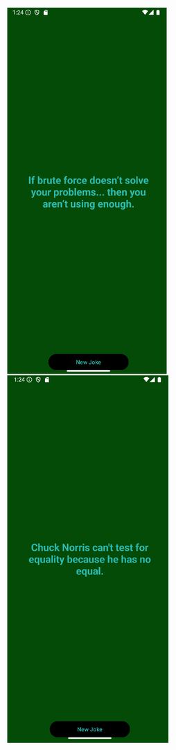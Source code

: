 ![alt text](https://github.com/ChainikLucifera/RandomJoke/blob/master/app/src/main/res/drawable/screen1.png "Screen 1")
![alt text](https://github.com/ChainikLucifera/RandomJoke/blob/master/app/src/main/res/drawable/screen2.png "Screen 2")
